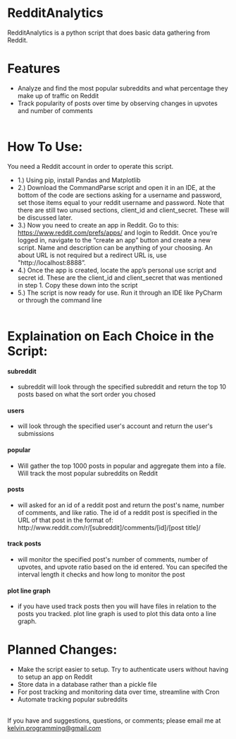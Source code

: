 # RedditAnalytics
RedditAnalytics is a python script that does basic data gathering from Reddit.

# Features
* Analyze and find the most popular subreddits and what percentage they make up of traffic on Reddit
* Track popularity of posts over time by observing changes in upvotes and number of comments
<br/><br/>

# How To Use:
You need a Reddit account in order to operate this script.
- 1.)	Using pip, install Pandas and Matplotlib
- 2.) Download the CommandParse script and open it in an IDE, at the bottom of the code are sections asking for a username and password, set those items equal to your reddit username and password. Note that there are still two unused sections, client_id and client_secret. These will be discussed later.
- 3.)	Now you need to create an app in Reddit. Go to this: https://www.reddit.com/prefs/apps/ and login to Reddit. Once you’re logged in, navigate to the “create an app” button and create a new script. Name and description can be anything of your choosing. An about URL is not required but a redirect URL is, use "ht<span>tp://</span>localhost:8888”.
- 4.)	Once the app is created, locate the app’s personal use script and secret id. These are the client_id and client_secret that was mentioned in step 1. Copy these down into the script
- 5.)	The script is now ready for use. Run it through an IDE like PyCharm or through the command line
<br/><br/>

# Explaination on Each Choice in the Script:
#### subreddit ####
- subreddit will look through the specified subreddit and return the top 10 posts based on what the sort order you chosed
#### users ####
- will look through the specified user's account and return the user's submissions
#### popular ####
- Will gather the top 1000 posts in popular and aggregate them into a file. Will track the most popular subreddits on Reddit
#### posts ####
- will asked for an id of a reddit post and return the post's name, number of comments, and like ratio. The id of a reddit post is specified in the URL of that post in the format of:
http://<span></span>www<span></span>.reddit.com<span></span>/r/[subreddit]/comments/[id]/[post title]/
#### track posts ####
- will monitor the specified post's number of comments, number of upvotes, and upvote ratio based on the id entered. You can specifed the interval length it checks and how long to monitor the post
#### plot line graph ####
- if you have used track posts then you will have files in relation to the posts you tracked. plot line graph is used to plot this data onto a line graph.

# Planned Changes:
- Make the script easier to setup. Try to authenticate users without having to setup an app on Reddit
- Store data in a database rather than a pickle file
- For post tracking and monitoring data over time, streamline with Cron
- Automate tracking popular subreddits
<br/><br/>

If you have and suggestions, questions, or comments; please email me at kelvin.programming@gmail.com

